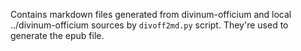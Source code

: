 Contains markdown files generated from divinum-officium and local ../divinum-officium sources by `divoff2md.py` script.
They're used to generate the epub file.